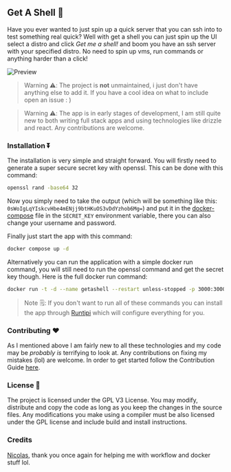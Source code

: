 ## Get A Shell 🐚

Have you ever wanted to just spin up a quick server that you can ssh into to test something real quick? Well with get a shell you can just spin up the UI select a distro and click _Get me a shell!_ and boom you have an ssh server with your specified distro. No need to spin up vms, run commands or anything harder than a click!

![Preview](screenshots/app.png)

> Warning ⚠️: The project is **not** unmaintained, i just don't have anything else to add it. If you have a cool idea on what to include open an issue : )

> Warning ⚠️: The app is in early stages of development, I am still quite new to both writing full stack apps and using technologies like drizzle and react. Any contributions are welcome.

### Installation ⏬

The installation is very simple and straight forward. You will firstly need to generate a super secure secret key with openssl. This can be done with this command:

```Bash
openssl rand -base64 32
```

Now you simply need to take the output (which will be something like this: `0sWoIgLqYIskcvHbe4mENjj9btHKuOS3vDdYzhob6Mg=`) and put it in the [docker-compose](docker-compose.yml) file in the `SECRET_KEY` environment variable, there you can also change your username and password.

Finally just start the app with this command:

```Bash
docker compose up -d
```

Alternatively you can run the application with a simple docker run command, you will still need to run the openssl command and get the secret key though. Here is the full docker run command:

```Bash
docker run -t -d --name getashell --restart unless-stopped -p 3000:3000 -v ./data:/app/data -v /var/run/docker.sock:/var/run/docker.sock -e USERNAME=me -e PASSWORD=supersecurepassword -e SECRET_KEY=verylongsupersecretkeythatnobodywillsee --add-host host.docker.internal:host-gateway ghcr.io/steveiliop56/getashell:latest
```

> Note 🗒️: If you don't want to run all of these commands you can install the app through [Runtipi](https://runtipi.io) which will configure everything for you.

### Contributing ❤️

As I mentioned above I am fairly new to all these technologies and my code may be _probably is_ terrifying to look at. Any contributions on fixing my mistakes (lol) are welcome. In order to get started follow the Contribution Guide [here](CONTRIBUTING.md).

### License 📜

The project is licensed under the GPL V3 License. You may modify, distribute and copy the code as long as you keep the changes in the source files. Any modifications you make using a compiler must be also licensed under the GPL license and include build and install instructions.

### Credits

[Nicolas](https://github.com/meienberger), thank you once again for helping me with workflow and docker stuff lol.
